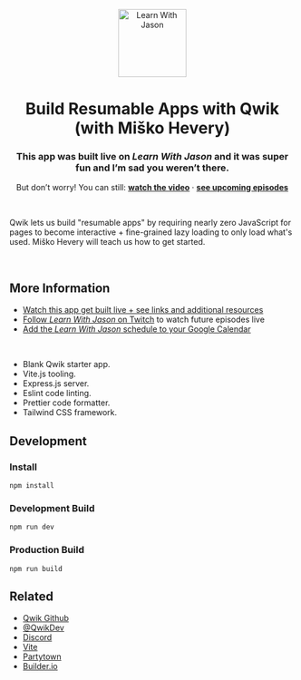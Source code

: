<p align="center">
  <a href="https://www.learnwithjason.dev">
    <img src="https://res.cloudinary.com/jlengstorf/image/upload/q_auto,f_auto,w_240/v1579281727/lwj/learnwithjason.png" alt="Learn With Jason" width="120" />
  </a>
</p>
<h1 align="center">
  Build Resumable Apps with Qwik (with Miško Hevery)
</h1>
<h3 align="center">
  This app was built live on <em>Learn With Jason</em> and it was super fun and I’m sad you weren’t there.
</h3>
<p align="center">
  But don’t worry! You can still: 
  <a href="https://www.learnwithjason.dev/build-resumable-apps-with-qwik"><strong>watch the video</strong></a> · 
  <a href="https://jason.af/lwj/schedule"><strong>see upcoming episodes</strong></a>
</p>

&nbsp;

Qwik lets us build "resumable apps" by requiring nearly zero JavaScript for pages to become interactive + fine-grained lazy loading to only load what's used. Miško Hevery will teach us how to get started.

&nbsp;

## More Information

- [Watch this app get built live + see links and additional resources][episode]
- [Follow _Learn With Jason_ on Twitch][twitch] to watch future episodes live
- [Add the _Learn With Jason_ schedule to your Google Calendar][cal]

&nbsp;

[episode]: https://www.learnwithjason.dev/build-resumable-apps-with-qwik
[twitch]: https://jason.af/twitch
[cal]: https://jason.af/lwj/cal

- Blank Qwik starter app.
- Vite.js tooling.
- Express.js server.
- Eslint code linting.
- Prettier code formatter.
- Tailwind CSS framework.

## Development

### Install

```
npm install
```

### Development Build

```
npm run dev
```

### Production Build

```
npm run build
```

## Related

- [Qwik Github](https://github.com/BuilderIO/qwik)
- [@QwikDev](https://twitter.com/QwikDev)
- [Discord](https://discord.gg/bNVSQmPzqy)
- [Vite](https://vitejs.dev/)
- [Partytown](https://partytown.builder.io/)
- [Builder.io](https://www.builder.io/)
